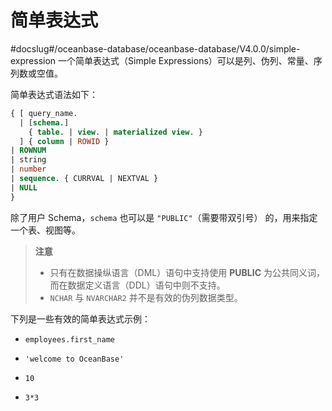简单表达式 
==========================
#docslug#/oceanbase-database/oceanbase-database/V4.0.0/simple-expression
一个简单表达式（Simple Expressions）可以是列、伪列、常量、序列数或空值。

简单表达式语法如下：

```sql
{ [ query_name.
  | [schema.]
    { table. | view. | materialized view. }
  ] { column | ROWID }
| ROWNUM
| string
| number
| sequence. { CURRVAL | NEXTVAL }
| NULL
}
```



除了用户 Schema，`schema` 也可以是 `"PUBLIC"`（需要带双引号） 的，用来指定一个表、视图等。
>**注意**
>
>* 只有在数据操纵语言（DML）语句中支持使用 **PUBLIC** 为公共同义词，而在数据定义语言（DDL）语句中则不支持。
>* `NCHAR` 与 `NVARCHAR2` 并不是有效的伪列数据类型。

  




下列是一些有效的简单表达式示例：

* `employees.first_name`

* `'welcome to OceanBase'`

* `10`

* `3*3`



